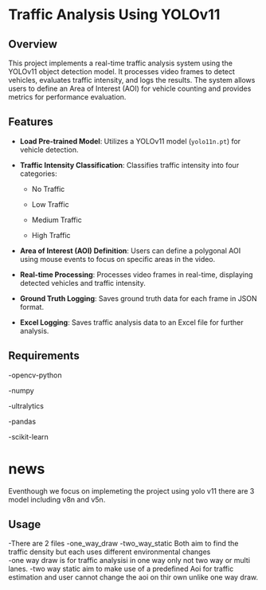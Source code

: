 # Traffic Analysis Using YOLOv11

## Overview
This project implements a real-time traffic analysis system using the YOLOv11 object detection model. It processes video frames to detect vehicles, evaluates traffic intensity, and logs the results. The system allows users to define an Area of Interest (AOI) for vehicle counting and provides metrics for performance evaluation.

## Features
- **Load Pre-trained Model**: Utilizes a YOLOv11 model (`yolo11n.pt`) for vehicle detection.
- **Traffic Intensity Classification**: Classifies traffic intensity into four categories:
  - No Traffic
    
  - Low Traffic
    
  - Medium Traffic
    
  - High Traffic
    
- **Area of Interest (AOI) Definition**: Users can define a polygonal AOI using mouse events to focus on specific areas in the video.
  
- **Real-time Processing**: Processes video frames in real-time, displaying detected vehicles and traffic intensity.
  
- **Ground Truth Logging**: Saves ground truth data for each frame in JSON format.
  
- **Excel Logging**: Saves traffic analysis data to an Excel file for further analysis.

## Requirements
-opencv-python 

-numpy

-ultralytics

-pandas

-scikit-learn

# news
Eventhough we focus on implemeting the project using yolo v11 there are 3 model including v8n and v5n.
## Usage
-There are 2 files 
-one_way_draw
-two_way_static
Both aim to find the traffic density but each uses different environmental changes  
-one way draw is for traffic analysisi in one way only not two way or multi lanes.
-two way static aim to make use of a predefined Aoi for traffic estimation and user cannot change the aoi on thir own unlike one way draw.
